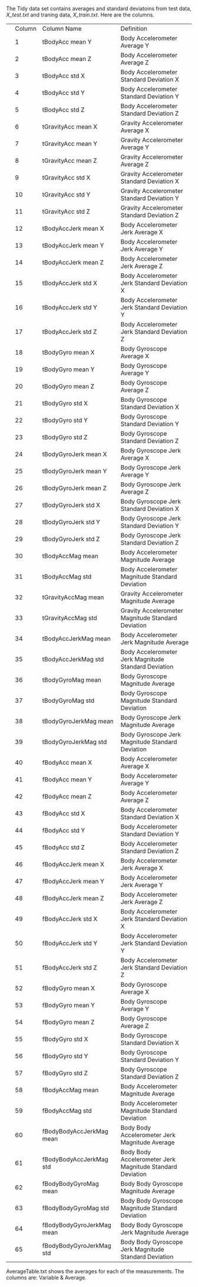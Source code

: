 The Tidy data set contains averages and standard deviatoins from test data, <i>X_test.txt</i> and traning data, <i>X_train.txt</i>.
Here are the columns.

<table id=Variable>
</tr><td><td>Column</td><td>Column Name</td><td>Definition</td>
</tr><td><td>1</td><td>tBodyAcc mean Y</td><td>Body Accelerometer Average Y</td>
</tr><td><td>2</td><td>tBodyAcc mean Z</td><td>Body Accelerometer Average Z</td>
</tr><td><td>3</td><td>tBodyAcc std X</td><td>Body Accelerometer Standard Deviation X</td>
</tr><td><td>4</td><td>tBodyAcc std Y</td><td>Body Accelerometer Standard Deviation Y</td>
</tr><td><td>5</td><td>tBodyAcc std Z</td><td>Body Accelerometer Standard Deviation Z</td>
</tr><td><td>6</td><td>tGravityAcc mean X</td><td>Gravity Accelerometer Average X</td>
</tr><td><td>7</td><td>tGravityAcc mean Y</td><td>Gravity Accelerometer Average Y</td>
</tr><td><td>8</td><td>tGravityAcc mean Z</td><td>Gravity Accelerometer Average Z</td>
</tr><td><td>9</td><td>tGravityAcc std X</td><td>Gravity Accelerometer Standard Deviation X</td>
</tr><td><td>10</td><td>tGravityAcc std Y</td><td>Gravity Accelerometer Standard Deviation Y</td>
</tr><td><td>11</td><td>tGravityAcc std Z</td><td>Gravity Accelerometer Standard Deviation Z</td>
</tr><td><td>12</td><td>tBodyAccJerk mean X</td><td>Body Accelerometer Jerk Average X</td>
</tr><td><td>13</td><td>tBodyAccJerk mean Y</td><td>Body Accelerometer Jerk Average Y</td>
</tr><td><td>14</td><td>tBodyAccJerk mean Z</td><td>Body Accelerometer Jerk Average Z</td>
</tr><td><td>15</td><td>tBodyAccJerk std X</td><td>Body Accelerometer Jerk Standard Deviation X</td>
</tr><td><td>16</td><td>tBodyAccJerk std Y</td><td>Body Accelerometer Jerk Standard Deviation Y</td>
</tr><td><td>17</td><td>tBodyAccJerk std Z</td><td>Body Accelerometer Jerk Standard Deviation Z</td>
</tr><td><td>18</td><td>tBodyGyro mean X</td><td>Body Gyroscope Average X</td>
</tr><td><td>19</td><td>tBodyGyro mean Y</td><td>Body Gyroscope Average Y</td>
</tr><td><td>20</td><td>tBodyGyro mean Z</td><td>Body Gyroscope Average Z</td>
</tr><td><td>21</td><td>tBodyGyro std X</td><td>Body Gyroscope Standard Deviation X</td>
</tr><td><td>22</td><td>tBodyGyro std Y</td><td>Body Gyroscope Standard Deviation Y</td>
</tr><td><td>23</td><td>tBodyGyro std Z</td><td>Body Gyroscope Standard Deviation Z</td>
</tr><td><td>24</td><td>tBodyGyroJerk mean X</td><td>Body Gyroscope Jerk Average X</td>
</tr><td><td>25</td><td>tBodyGyroJerk mean Y</td><td>Body Gyroscope Jerk Average Y</td>
</tr><td><td>26</td><td>tBodyGyroJerk mean Z</td><td>Body Gyroscope Jerk Average Z</td>
</tr><td><td>27</td><td>tBodyGyroJerk std X</td><td>Body Gyroscope Jerk Standard Deviation X</td>
</tr><td><td>28</td><td>tBodyGyroJerk std Y</td><td>Body Gyroscope Jerk Standard Deviation Y</td>
</tr><td><td>29</td><td>tBodyGyroJerk std Z</td><td>Body Gyroscope Jerk Standard Deviation Z</td>
</tr><td><td>30</td><td>tBodyAccMag mean</td><td>Body Accelerometer Magnitude Average</td>
</tr><td><td>31</td><td>tBodyAccMag std</td><td>Body Accelerometer Magnitude Standard Deviation</td>
</tr><td><td>32</td><td>tGravityAccMag mean</td><td>Gravity Accelerometer Magnitude Average</td>
</tr><td><td>33</td><td>tGravityAccMag std</td><td>Gravity Accelerometer Magnitude Standard Deviation</td>
</tr><td><td>34</td><td>tBodyAccJerkMag mean</td><td>Body Accelerometer Jerk Magnitude Average</td>
</tr><td><td>35</td><td>tBodyAccJerkMag std</td><td>Body Accelerometer Jerk Magnitude Standard Deviation</td>
</tr><td><td>36</td><td>tBodyGyroMag mean</td><td>Body Gyroscope Magnitude Average</td>
</tr><td><td>37</td><td>tBodyGyroMag std</td><td>Body Gyroscope Magnitude Standard Deviation</td>
</tr><td><td>38</td><td>tBodyGyroJerkMag mean</td><td>Body Gyroscope Jerk Magnitude Average</td>
</tr><td><td>39</td><td>tBodyGyroJerkMag std</td><td>Body Gyroscope Jerk Magnitude Standard Deviation</td>
</tr><td><td>40</td><td>fBodyAcc mean X</td><td>Body Accelerometer Average X</td>
</tr><td><td>41</td><td>fBodyAcc mean Y</td><td>Body Accelerometer Average Y</td>
</tr><td><td>42</td><td>fBodyAcc mean Z</td><td>Body Accelerometer Average Z</td>
</tr><td><td>43</td><td>fBodyAcc std X</td><td>	Body Accelerometer Standard Deviation X</td>
</tr><td><td>44</td><td>fBodyAcc std Y</td><td>	Body Accelerometer Standard Deviation Y</td>
</tr><td><td>45</td><td>fBodyAcc std Z</td><td>	Body Accelerometer Standard Deviation Z</td>
</tr><td><td>46</td><td>fBodyAccJerk mean X</td><td>Body Accelerometer Jerk Average X</td>
</tr><td><td>47</td><td>fBodyAccJerk mean Y</td><td>Body Accelerometer Jerk Average Y</td>
</tr><td><td>48</td><td>fBodyAccJerk mean Z</td><td>Body Accelerometer Jerk Average Z</td>
</tr><td><td>49</td><td>fBodyAccJerk std X</td><td>Body Accelerometer Jerk Standard Deviation X</td>
</tr><td><td>50</td><td>fBodyAccJerk std Y</td><td>Body Accelerometer Jerk Standard Deviation Y</td>
</tr><td><td>51</td><td>fBodyAccJerk std Z</td><td>Body Accelerometer Jerk Standard Deviation Z</td>
</tr><td><td>52</td><td>fBodyGyro mean X</td><td>Body Gyroscope Average X</td>
</tr><td><td>53</td><td>fBodyGyro mean Y</td><td>Body Gyroscope Average Y</td>
</tr><td><td>54</td><td>fBodyGyro mean Z</td><td>Body Gyroscope Average Z</td>
</tr><td><td>55</td><td>fBodyGyro std X</td><td>Body Gyroscope Standard Deviation X</td>
</tr><td><td>56</td><td>fBodyGyro std Y</td><td>Body Gyroscope Standard Deviation Y</td>
</tr><td><td>57</td><td>fBodyGyro std Z</td><td>Body Gyroscope Standard Deviation Z</td>
</tr><td><td>58</td><td>fBodyAccMag mean</td><td>Body Accelerometer Magnitude Average</td>
</tr><td><td>59</td><td>fBodyAccMag std</td><td>Body Accelerometer Magnitude Standard Deviation</td>
</tr><td><td>60</td><td>fBodyBodyAccJerkMag mean</td><td>Body Body Accelerometer Jerk Magnitude Average</td>
</tr><td><td>61</td><td>fBodyBodyAccJerkMag std</td><td>Body Body Accelerometer Jerk Magnitude Standard Deviation</td>
</tr><td><td>62</td><td>fBodyBodyGyroMag mean</td><td>Body Body Gyroscope Magnitude Average</td>
</tr><td><td>63</td><td>fBodyBodyGyroMag std</td><td>Body Body Gyroscope Magnitude Standard Deviation</td>
</tr><td><td>64</td><td>fBodyBodyGyroJerkMag mean</td><td>Body Body Gyroscope Jerk Magnitude Average</td>
</tr><td><td>65</td><td>fBodyBodyGyroJerkMag std</td><td>Body Body Gyroscope Jerk Magnitude Standard Deviation</td>
</table>

AverageTable.txt shows the averages for each of the measurements. The columns are: Variable & Average.

